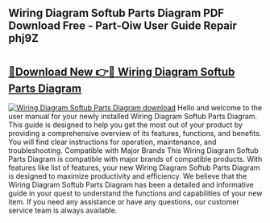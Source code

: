## Wiring Diagram Softub Parts Diagram PDF Download Free - Part-Oiw User Guide Repair phj9Z

# <h2><a href="http://dfrvad.blite.top/?on=Wiring+Diagram+Softub+Parts+Diagram">🔗Download New 👉🔴 Wiring Diagram Softub Parts Diagram</a></h2>

[![Wiring Diagram Softub Parts Diagram download](https://i.imgur.com/lujVjoI.png)](http://dfrvad.blite.top/?on=Wiring+Diagram+Softub+Parts+Diagram)
Hello and welcome to the user manual for your newly installed Wiring Diagram Softub Parts Diagram. This guide is designed to help you get the most out of your product by providing a comprehensive overview of its features, functions, and benefits. You will find clear instructions for operation, maintenance, and troubleshooting. Compatible with Major Brands This Wiring Diagram Softub Parts Diagram is compatible with major brands of compatible products. With features like list of features, your new Wiring Diagram Softub Parts Diagram is designed to maximize productivity and efficiency. We believe that the Wiring Diagram Softub Parts Diagram has been a detailed and informative guide in your quest to understand the functions and capabilities of your new item. If you need any assistance or have any questions, our customer service team is always available.
